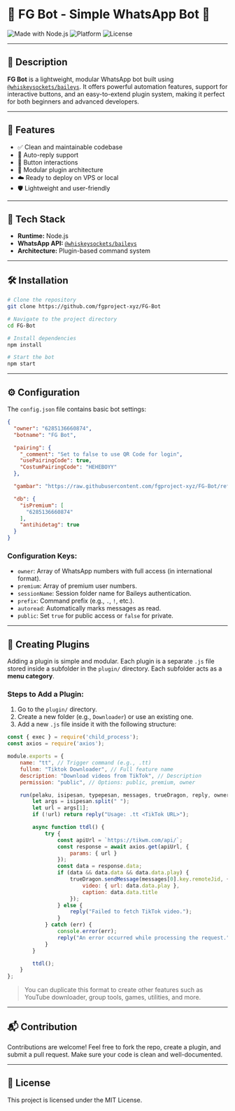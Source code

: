 
# 🌟 FG Bot - Simple WhatsApp Bot 🤖

![Made with Node.js](https://img.shields.io/badge/Made%20with-Node.js-green?style=for-the-badge&logo=node.js)
![Platform](https://img.shields.io/badge/Platform-WhatsApp-blue?style=for-the-badge&logo=whatsapp)
![License](https://img.shields.io/badge/License-MIT-lightgrey?style=for-the-badge)

---

## 📌 Description

**FG Bot** is a lightweight, modular WhatsApp bot built using [`@whiskeysockets/baileys`](https://github.com/WhiskeySockets/Baileys). It offers powerful automation features, support for interactive buttons, and an easy-to-extend plugin system, making it perfect for both beginners and advanced developers.

---

## 🚀 Features

- ✅ Clean and maintainable codebase
- 💬 Auto-reply support
- 🔘 Button interactions
- 🧩 Modular plugin architecture
- ☁️ Ready to deploy on VPS or local
- 🛡️ Lightweight and user-friendly

---

## 🧩 Tech Stack

- **Runtime:** Node.js
- **WhatsApp API:** [`@whiskeysockets/baileys`](https://github.com/WhiskeySockets/Baileys)
- **Architecture:** Plugin-based command system

---

## 🛠️ Installation

```bash
# Clone the repository
git clone https://github.com/fgproject-xyz/FG-Bot

# Navigate to the project directory
cd FG-Bot

# Install dependencies
npm install

# Start the bot
npm start
```

---

## ⚙️ Configuration

The `config.json` file contains basic bot settings:

```json
{
  "owner": "6285136660874",
  "botname": "FG Bot",

  "pairing": {
    "_comment": "Set to false to use QR Code for login",
    "usePairingCode": true,
    "CostumPairingCode": "HEHEBOYY"
  },

  "gambar": "https://raw.githubusercontent.com/fgproject-xyz/FG-Bot/refs/heads/main/photo_2025-05-18_22-15-17.jpg",

  "db": {
    "isPremium": [
      "6285136660874"
    ],
    "antihidetag": true
  }
}
```

### Configuration Keys:
- `owner`: Array of WhatsApp numbers with full access (in international format).
- `premium`: Array of premium user numbers.
- `sessionName`: Session folder name for Baileys authentication.
- `prefix`: Command prefix (e.g., `.`, `!`, etc.).
- `autoread`: Automatically marks messages as read.
- `public`: Set `true` for public access or `false` for private.

---

## 🧩 Creating Plugins

Adding a plugin is simple and modular. Each plugin is a separate `.js` file stored inside a subfolder in the `plugin/` directory. Each subfolder acts as a **menu category**.

### Steps to Add a Plugin:

1. Go to the `plugin/` directory.
2. Create a new folder (e.g., `Downloader`) or use an existing one.
3. Add a new `.js` file inside it with the following structure:

```js
const { exec } = require('child_process');
const axios = require('axios');

module.exports = {
    name: "tt", // Trigger command (e.g., .tt)
    fullnm: "Tiktok Downloader", // Full feature name
    description: "Download videos from TikTok", // Description
    permission: "public", // Options: public, premium, owner

    run(pelaku, isipesan, typepesan, messages, trueDragon, reply, owner) {
        let args = isipesan.split(" ");
        let url = args[1];
        if (!url) return reply("Usage: .tt <TikTok URL>");

        async function ttdl() {
            try {
                const apiUrl = `https://tikwm.com/api/`;
                const response = await axios.get(apiUrl, {
                    params: { url }
                });
                const data = response.data;
                if (data && data.data && data.data.play) {
                    trueDragon.sendMessage(messages[0].key.remoteJid, {
                        video: { url: data.data.play },
                        caption: data.data.title
                    });
                } else {
                    reply("Failed to fetch TikTok video.");
                }
            } catch (err) {
                console.error(err);
                reply("An error occurred while processing the request.");
            }
        }

        ttdl();
    }
};
```

> You can duplicate this format to create other features such as YouTube downloader, group tools, games, utilities, and more.

---

## 📬 Contribution

Contributions are welcome! Feel free to fork the repo, create a plugin, and submit a pull request. Make sure your code is clean and well-documented.

---

## 📄 License

This project is licensed under the MIT License.
